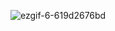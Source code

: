 ![ezgif-6-619d2676bd](https://github.com/user-attachments/assets/72a40f3a-bcf0-4c71-936b-996490507f0e)
